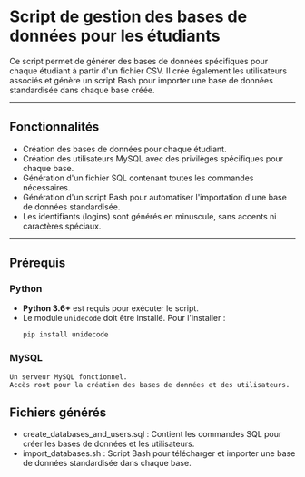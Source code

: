 # Script de gestion des bases de données pour les étudiants

Ce script permet de générer des bases de données spécifiques pour chaque étudiant à partir d'un fichier CSV. Il crée également les utilisateurs associés et génère un script Bash pour importer une base de données standardisée dans chaque base créée.

---

## Fonctionnalités

- Création des bases de données pour chaque étudiant.
- Création des utilisateurs MySQL avec des privilèges spécifiques pour chaque base.
- Génération d'un fichier SQL contenant toutes les commandes nécessaires.
- Génération d'un script Bash pour automatiser l'importation d'une base de données standardisée.
- Les identifiants (logins) sont générés en minuscule, sans accents ni caractères spéciaux.

---

## Prérequis

### Python

- **Python 3.6+** est requis pour exécuter le script.
- Le module `unidecode` doit être installé. Pour l'installer :
  ```bash
  pip install unidecode

### MySQL

    Un serveur MySQL fonctionnel.
    Accès root pour la création des bases de données et des utilisateurs.

## Fichiers générés
 - create_databases_and_users.sql : Contient les commandes SQL pour créer les bases de données et les utilisateurs.
 - import_databases.sh : Script Bash pour télécharger et importer une base de données standardisée dans chaque base.
